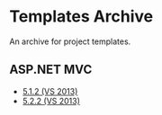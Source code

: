 # Templates Archive
An archive for project templates.

## ASP.NET MVC
- [5.1.2 (VS 2013)](ASP.NET-MVC/MVC-5.1.2/Solution1)
- [5.2.2 (VS 2013)](ASP.NET-MVC/MVC-5.2.2/Solution1)
